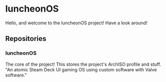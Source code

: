 # luncheonOS
Hello, and welcome to the luncheonOS project! Have a look around!
## Repositories
### luncheonOS
The core of the project! This stores the project's ArchISO profile and stuff.
"An atomic Steam Deck UI gaming OS using custom software with Valve software."
